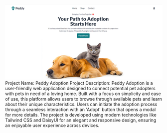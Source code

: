
 <img src="images/peddyAdoption.png" alt='screenshot'>
 Project Name: Peddy Adoption
 Project Description: Peddy Adoption is a user-friendly web application designed to connect potential pet adopters with pets in need of a loving home. Built with a focus on simplicity and ease of use, this platform allows users to browse through available pets and learn about their unique characteristics. Users can initiate the adoption process through a seamless interaction with an 'Adopt' button that opens a modal for more details. The project is developed using modern technologies like Tailwind CSS and DaisyUI for an elegant and responsive design, ensuring an enjoyable user experience across devices.
